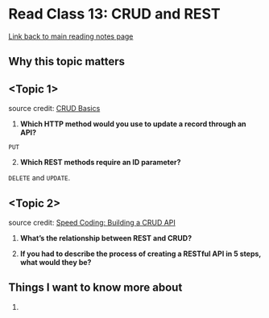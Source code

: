 # Read Class 13: CRUD and REST
  [Link back to main reading notes page](https://julian-gallegos.github.io/reading-notes/)


## Why this topic matters




## <Topic 1>

source credit: [CRUD Basics](https://medium.com/geekculture/crud-operations-explained-2a44096e9c88)
   
   
   1. **Which HTTP method would you use to update a record through an API?**

`PUT`

   
   2. **Which REST methods require an ID parameter?**

`DELETE` and `UPDATE`.

  
## <Topic 2>

source credit: [Speed Coding: Building a CRUD API](https://www.youtube.com/watch?v=EzNcBhSv1Wo)
   1. **What’s the relationship between REST and CRUD?**




   2. **If you had to describe the process of creating a RESTful API in 5 steps, what would they be?**




## Things I want to know more about
   1. 
